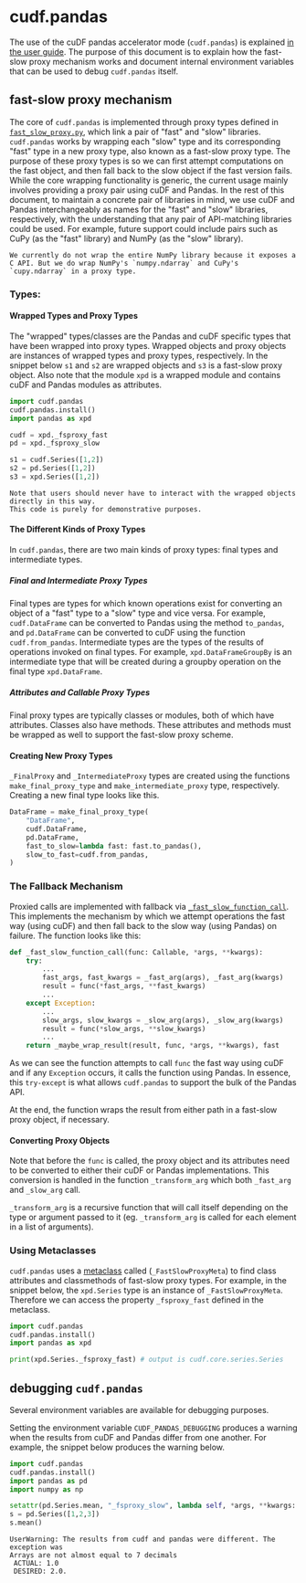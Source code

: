 # cudf.pandas
The use of the cuDF pandas accelerator mode (`cudf.pandas`) is explained [in the user guide](../cudf_pandas/index.rst).
The purpose of this document is to explain how the fast-slow proxy mechanism works and document internal environment variables that can be used to debug `cudf.pandas` itself.

## fast-slow proxy mechanism
The core of `cudf.pandas` is implemented through proxy types defined in [`fast_slow_proxy.py`](https://github.com/rapidsai/cudf/blob/5f45803b2a68b49d330d94e2f701791a7590612a/python/cudf/cudf/pandas/fast_slow_proxy.py), which link a pair of "fast" and "slow" libraries.
`cudf.pandas` works by wrapping each "slow" type and its corresponding "fast" type in a new proxy type, also known as a fast-slow proxy type.
The purpose of these proxy types is so we can first attempt computations on the fast object, and then fall back to the slow object if the fast version fails.
While the core wrapping functionality is generic, the current usage mainly involves providing a proxy pair using cuDF and Pandas.
In the rest of this document, to maintain a concrete pair of libraries in mind, we use cuDF and Pandas interchangeably as names for the "fast" and "slow" libraries, respectively, with the understanding that any pair of API-matching libraries could be used.
For example, future support could include pairs such as CuPy (as the "fast" library) and NumPy (as the "slow" library).

```{note}
We currently do not wrap the entire NumPy library because it exposes a C API. But we do wrap NumPy's `numpy.ndarray` and CuPy's `cupy.ndarray` in a proxy type.
```

### Types:
#### Wrapped Types and Proxy Types
The "wrapped" types/classes are the Pandas and cuDF specific types that have been wrapped into proxy types.
Wrapped objects and proxy objects are instances of wrapped types and proxy types, respectively.
In the snippet below `s1` and `s2` are wrapped objects and `s3` is a fast-slow proxy object.
Also note that the module `xpd` is a wrapped module and contains cuDF and Pandas modules as attributes.
  ```python
  import cudf.pandas
  cudf.pandas.install()
  import pandas as xpd

  cudf = xpd._fsproxy_fast
  pd = xpd._fsproxy_slow

  s1 = cudf.Series([1,2])
  s2 = pd.Series([1,2])
  s3 = xpd.Series([1,2])
  ```

```{note}
Note that users should never have to interact with the wrapped objects directly in this way.
This code is purely for demonstrative purposes.
```

#### The Different Kinds of Proxy Types
In `cudf.pandas`, there are two main kinds of proxy types: final types and intermediate types.

##### Final and Intermediate Proxy Types
Final types are types for which known operations exist for converting an object of a "fast" type to a "slow" type and vice versa.
For example, `cudf.DataFrame` can be converted to Pandas using the method `to_pandas`, and `pd.DataFrame` can be converted to cuDF using the function `cudf.from_pandas`.
Intermediate types are the types of the results of operations invoked on final types.
For example, `xpd.DataFrameGroupBy` is an intermediate type that will be created during a groupby operation on the final type `xpd.DataFrame`.

##### Attributes and Callable Proxy Types
Final proxy types are typically classes or modules, both of which have attributes.
Classes also have methods.
These attributes and methods must be wrapped as well to support the fast-slow proxy scheme.

#### Creating New Proxy Types
`_FinalProxy` and `_IntermediateProxy` types are created using the functions `make_final_proxy_type` and `make_intermediate_proxy` type, respectively.
Creating a new final type looks like this.

```python
DataFrame = make_final_proxy_type(
    "DataFrame",
    cudf.DataFrame,
    pd.DataFrame,
    fast_to_slow=lambda fast: fast.to_pandas(),
    slow_to_fast=cudf.from_pandas,
)
```

### The Fallback Mechanism
Proxied calls are implemented with fallback via [`_fast_slow_function_call`](https://github.com/rapidsai/cudf/blob/57aeeb78d85e169ac18b82f51d2b1cbd01b0608d/python/cudf/cudf/pandas/fast_slow_proxy.py#L869). This implements the mechanism by which we attempt operations the fast way (using cuDF) and then fall back to the slow way (using Pandas) on failure.
The function looks like this:
```python
def _fast_slow_function_call(func: Callable, *args, **kwargs):
    try:
        ...
        fast_args, fast_kwargs = _fast_arg(args), _fast_arg(kwargs)
        result = func(*fast_args, **fast_kwargs)
        ...
    except Exception:
        ...
        slow_args, slow_kwargs = _slow_arg(args), _slow_arg(kwargs)
        result = func(*slow_args, **slow_kwargs)
        ...
    return _maybe_wrap_result(result, func, *args, **kwargs), fast
```
As we can see the function attempts to call `func` the fast way using cuDF and if any `Exception` occurs, it calls the function using Pandas.
In essence, this `try-except` is what allows `cudf.pandas` to support the bulk of the Pandas API.

At the end, the function wraps the result from either path in a fast-slow proxy object, if necessary.

#### Converting Proxy Objects
Note that before the `func` is called, the proxy object and its attributes need to be converted to either their cuDF or Pandas implementations.
This conversion is handled in the function `_transform_arg` which both `_fast_arg` and `_slow_arg` call.

`_transform_arg` is a recursive function that will call itself depending on the type or argument passed to it (eg. `_transform_arg` is called for each element in a list of arguments).

### Using Metaclasses
`cudf.pandas` uses a [metaclass](https://docs.python.org/3/glossary.html#term-metaclass) called (`_FastSlowProxyMeta`) to find class attributes and classmethods of fast-slow proxy types.
For example, in the snippet below, the `xpd.Series` type is an instance of `_FastSlowProxyMeta`.
Therefore we can access the property `_fsproxy_fast` defined in the metaclass.
```python
import cudf.pandas
cudf.pandas.install()
import pandas as xpd

print(xpd.Series._fsproxy_fast) # output is cudf.core.series.Series
```

## debugging `cudf.pandas`
Several environment variables are available for debugging purposes.

Setting the environment variable `CUDF_PANDAS_DEBUGGING` produces a warning when the results from cuDF and Pandas differ from one another.
For example, the snippet below produces the warning below.
```python
import cudf.pandas
cudf.pandas.install()
import pandas as pd
import numpy as np

setattr(pd.Series.mean, "_fsproxy_slow", lambda self, *args, **kwargs: np.float64(1))
s = pd.Series([1,2,3])
s.mean()
```
```
UserWarning: The results from cudf and pandas were different. The exception was
Arrays are not almost equal to 7 decimals
 ACTUAL: 1.0
 DESIRED: 2.0.
```
